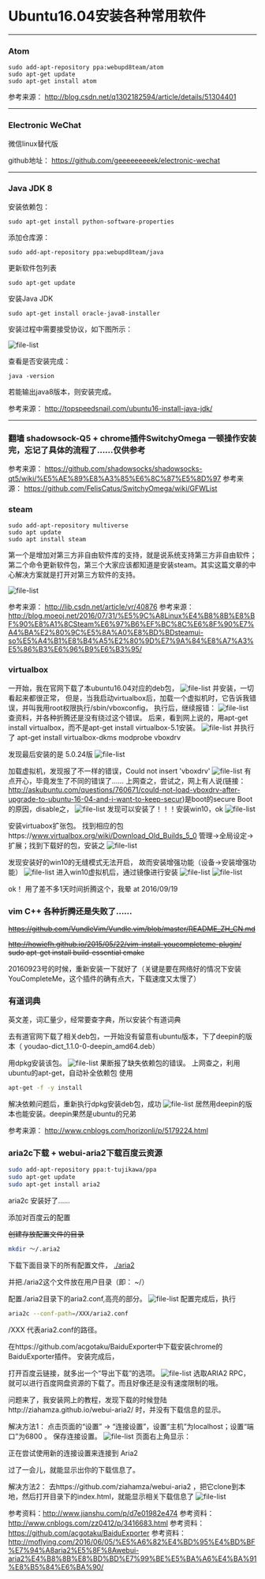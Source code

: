 # Ubuntu16.04安装各种常用软件
-----
### Atom
``` shell
sudo add-apt-repository ppa:webupd8team/atom  
sudo apt-get update  
sudo apt-get install atom
```
参考来源： http://blog.csdn.net/q1302182594/article/details/51304401

-----
### Electronic WeChat
微信linux替代版

github地址： https://github.com/geeeeeeeeek/electronic-wechat

-----
### Java JDK 8

安装依赖包：
``` shell
sudo apt-get install python-software-properties
```
添加仓库源：
``` shell
sudo add-apt-repository ppa:webupd8team/java
```
更新软件包列表
``` shell
sudo apt-get update
```
安装Java JDK
``` shell
sudo apt-get install oracle-java8-installer
```

安装过程中需要接受协议，如下图所示：

![file-list](/ubuntu16.04_SoftInstall/java8Install.png)

查看是否安装完成：
``` shell
java -version
```
若能输出java8版本，则安装完成。

参考来源： http://topspeedsnail.com/ubuntu16-install-java-jdk/

-----
### 翻墙 shadowsock-Q5 + chrome插件SwitchyOmega  一顿操作安装完，忘记了具体的流程了……仅供参考

参考来源： https://github.com/shadowsocks/shadowsocks-qt5/wiki/%E5%AE%89%E8%A3%85%E6%8C%87%E5%8D%97
参考来源： https://github.com/FelisCatus/SwitchyOmega/wiki/GFWList


### steam
``` shell
sudo add-apt-repository multiverse
sudo apt update
sudo apt install steam
```
第一个是增加对第三方非自由软件库的支持，就是说系统支持第三方非自由软件；第二个命令更新软件包，第三个大家应该都知道是安装steam。其实这篇文章的中心解决方案就是打开对第三方软件的支持。


![file-list](/ubuntu16.04_SoftInstall/Steam_fatal-error.png)

参考来源： http://lib.csdn.net/article/vr/40876
参考来源： http://blog.moeoj.net/2016/07/31/%E5%9C%A8Linux%E4%B8%8B%E8%BF%90%E8%A1%8CSteam%E6%97%B6%EF%BC%8C%E6%8F%90%E7%A4%BA%E2%80%9C%E5%8A%A0%E8%BD%BDsteamui-so%E5%A4%B1%E8%B4%A5%E2%80%9D%E7%9A%84%E8%A7%A3%E5%86%B3%E6%96%B9%E6%B3%95/


### virtualbox
一开始，我在官网下载了本ubuntu16.04对应的deb包，
![file-list](/ubuntu16.04_SoftInstall/virtualbox官网.png)
并安装，一切看起来都很正常，
但是，当我启动virtualbox后，加载一个虚拟机时，它告诉我错误，并叫我用root权限执行/sbin/vboxconfig，
执行后，继续报错：
![file-list](/ubuntu16.04_SoftInstall/virtualbox_vboxconfig.png)
查资料，并各种折腾还是没有绕过这个错误。
后来，看到网上说的，用apt-get install virtualbox，而不是apt-get install virtualbox-5.1安装。
![file-list](/ubuntu16.04_SoftInstall/virtualbox_apt.png)
并执行了
apt-get install virtualbox-dkms
modprobe vboxdrv

发现最后安装的是 5.0.24版
![file-list](/ubuntu16.04_SoftInstall/virtualbox5.0.png)

加载虚拟机，发现报了不一样的错误，Could not insert 'vboxdrv'
![file-list](/ubuntu16.04_SoftInstall/virtualbox_vboxdrv.png)
有点开心，毕竟发生了不同的错误了……
上网查之，尝试之，网上有人说(链接：http://askubuntu.com/questions/760671/could-not-load-vboxdrv-after-upgrade-to-ubuntu-16-04-and-i-want-to-keep-secur)是boot的secure Boot的原因，disable之，
![file-list](/ubuntu16.04_SoftInstall/virtualbox_secure.jpg)
发现可以安装了！！！安装win10，ok
![file-list](/ubuntu16.04_SoftInstall/vitualbox_ok.png)

安装virtuabox扩张包。
找到相应的包https://www.virtualbox.org/wiki/Download_Old_Builds_5_0
管理->全局设定->扩展；找到下载好的包，安装之
![file-list](/ubuntu16.04_SoftInstall/virtualbox_extend.png)


发现安装好的win10的无缝模式无法开启，
故而安装增强功能（设备->安装增强功能）
![file-list](/ubuntu16.04_SoftInstall/virtualbox_增强功能.png)
进入win10虚拟机后，通过镜像进行安装
![file-list](/ubuntu16.04_SoftInstall/virtualbox_增强功能2.png)
![file-list](/ubuntu16.04_SoftInstall/virtualbox_增强功能3.png)

ok！
用了差不多1天时间折腾这个，我晕
 at 2016/09/19

### vim C++ 各种折腾还是失败了……
~~https://github.com/VundleVim/Vundle.vim/blob/master/README_ZH_CN.md~~

~~http://howiefh.github.io/2015/05/22/vim-install-youcompleteme-plugin/
sudo apt-get install build-essential cmake~~


20160923号的时候，重新安装一下就好了（关键是要在网络好的情况下安装YouCompleteMe，这个插件的确有点大，下载速度又太慢了）

### 有道词典
英文差，词汇量少，经常要查字典，所以安装个有道词典

去有道官网下载了相关deb包，一开始没有留意有ubuntu版本，下了deepin的版本（ youdao-dict_1.1.0-0-deepin_amd64.deb）

用dpkg安装该包。
![file-list](/ubuntu16.04_SoftInstall/youdao-dict_dpkg.png)
果断报了缺失依赖包的错误。
上网查之，利用ubuntu的apt-get，自动补全依赖包
使用
``` bash
apt-get -f -y install
```
解决依赖问题后，重新执行dpkg安装deb包，成功
![file-list](/ubuntu16.04_SoftInstall/youdao-dict_ok.png)
居然用deepin的版本也能安装。deepin果然是ubuntu的兄弟

参考来源： http://www.cnblogs.com/horizonli/p/5179224.html

### aria2c下载 + webui-aria2下载百度云资源
``` bash
sudo add-apt-repository ppa:t-tujikawa/ppa
sudo apt-get update
sudo apt-get install aria2
```
aria2c 安装好了……

添加对百度云的配置

~~创建存放配置文件的目录~~
``` bash
mkdir ～/.aria2
```

下载下面目录下的所有配置文件，
[./aria2](/ubuntu16.04_SoftInstall/.aria2)

并把./aria2这个文件放在用户目录（即： ~/）

配置./aria2目录下的aria2.conf,高亮的部分。
![file-list](/ubuntu16.04_SoftInstall/aria2_conf.png)
配置完成后，执行
``` bash
aria2c --conf-path=/XXX/aria2.conf
```
/XXX 代表aria2.conf的路径。

在https://github.com/acgotaku/BaiduExporter中下载安装chrome的BaiduExporter插件。
安装完成后，

打开百度云链接，就多出一个“导出下载”的选项。
![file-list](/ubuntu16.04_SoftInstall/aria2_download.png)
选取ARIA2 RPC，就可以进行百度网盘资源的下载了。而且好像还是没有速度限制的哦。

问题来了，我安装网上的教程，发现下载的时候登陆http://ziahamza.github.io/webui-aria2/
时，并没有下载信息的显示。

解决方法1：
点击页面的“设置” -> “连接设置”，设置“主机”为localhost；设置“端口”为6800 。 保存连接设置。
![file-list](/ubuntu16.04_SoftInstall/aria2_webui-aria2.png)
页面右上角显示：

正在尝试使用新的连接设置来连接到 Aria2

过了一会儿，就能显示出你的下载信息了。


解决方法2：
去https://github.com/ziahamza/webui-aria2
，把它clone到本地，然后打开目录下的index.html，就能显示相关下载信息了
![file-list](/ubuntu16.04_SoftInstall/aria2_download2.png)

参考资料：http://www.jianshu.com/p/d7e01982e474
参考资料：http://www.cnblogs.com/zz0412/p/3416683.html
参考资料：https://github.com/acgotaku/BaiduExporter
参考资料：http://moflying.com/2016/06/05/%E5%A6%82%E4%BD%95%E4%BD%BF%E7%94%A8aria2%E5%8F%8Awebui-aria2%E4%B8%8B%E8%BD%BD%E7%99%BE%E5%BA%A6%E4%BA%91%E8%B5%84%E6%BA%90/
